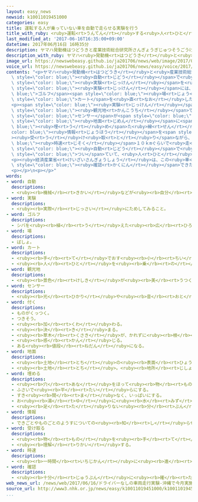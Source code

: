 ```yaml
---
layout: easy_news
newsid: k10011019451000
categories: easy
title: 運転する人が乗っていない車を自動で走らせる実験を行う
title_with_ruby: <ruby>運転<rt>うんてん</rt></ruby>する<ruby>人<rt>ひと</rt></ruby>が<ruby>乗<rt>の</rt></ruby>っていない<ruby>車<rt>くるま</rt></ruby>を<ruby>自動<rt>じどう</rt></ruby>で<ruby>走<rt>はし</rt></ruby>らせる<ruby>実験<rt>じっけん</rt></ruby>を<ruby>行<rt>おこな</rt></ruby>う
last_modified_at: '2017-06-16T16:35:00+09:00'
datetime: 2017年06月16日 16時35分
description: ヤマハ発動機はつどうきと産業技術総合研究所さんぎょうぎじゅつそうごうけんきゅうしょは、運転うんてんする人ひとが乗のっていない車くるまを自動じどうで走はしらせる実験じっけんを行おこないます。
description_with_ruby: ヤマハ<ruby>発動機<rt>はつどうき</rt></ruby>と<ruby>産業技術総合研究所<rt>さんぎょうぎじゅつそうごうけんきゅうしょ</rt></ruby>は、<ruby>運転<rt>うんてん</rt></ruby>する<ruby>人<rt>ひと</rt></ruby>が<ruby>乗<rt>の</rt></ruby>っていない<ruby>車<rt>くるま</rt></ruby>を<ruby>自動<rt>じどう</rt></ruby>で<ruby>走<rt>はし</rt></ruby>らせる<ruby>実験<rt>じっけん</rt></ruby>を<ruby>行<rt>おこな</rt></ruby>います。
image_url: https://newswebeasy.github.io/ja201706/news/web/image/2017/06/16/k10011019451000.jpg
voice_url: https://newswebeasy.github.io/ja201706/news/easy/voice/2017/06/16/k10011019451000.mp3
contents: "<p>ヤマハ<ruby>発動機<rt>はつどうき</rt></ruby>と<ruby>産業技術総合研究所<rt>さんぎょうぎじゅつそうごうけんきゅうしょ</rt></ruby>は、<ruby>運転<rt>うんてん</rt></ruby>する<ruby>人<rt>ひと</rt></ruby>が<ruby>乗<rt>の</rt></ruby>っていない<ruby>車<rt>くるま</rt></ruby>を<span\
  \ style=\"color: blue;\"><ruby>自動<rt>じどう</rt></ruby></span>で<ruby>走<rt>はし</rt></ruby>らせる<span\
  \ style=\"color: blue;\"><ruby>実験<rt>じっけん</rt></ruby></span>を<ruby>行<rt>おこな</rt></ruby>います。<span\
  \ style=\"color: blue;\"><ruby>実験<rt>じっけん</rt></ruby></span>には、<span style=\"color:\
  \ blue;\">ゴルフ</span><span style=\"color: blue;\"><ruby>場<rt>じょう</rt></ruby></span>などで<ruby>使<rt>つか</rt></ruby>う<span\
  \ style=\"color: blue;\">カート</span>を<ruby>直<rt>なお</rt></ruby>した<ruby>車<rt>くるま</rt></ruby>を<ruby>使<rt>つか</rt></ruby>います。</p>\n\
  <p><span style=\"color: blue;\"><ruby>実験<rt>じっけん</rt></ruby></span>は２６<ruby>日<rt>にち</rt></ruby>から、<ruby>沖縄県<rt>おきなわけん</rt></ruby><ruby>北谷町<rt>ちゃたんちょう</rt></ruby>にある<span\
  \ style=\"color: blue;\"><ruby>観光地<rt>かんこうち</rt></ruby></span>で<ruby>行<rt>おこな</rt></ruby>います。<ruby>車<rt>くるま</rt></ruby>には<span\
  \ style=\"color: blue;\">センサー</span>が<span style=\"color: blue;\">つい</span>ていて、<span\
  \ style=\"color: blue;\"><ruby>地面<rt>じめん</rt></ruby></span>に<span style=\"color:\
  \ blue;\"><ruby>埋<rt>う</rt></ruby>め</span>た<ruby>線<rt>せん</rt></ruby>からの<span style=\"\
  color: blue;\"><ruby>情報<rt>じょうほう</rt></ruby></span>を<span style=\"color: blue;\"\
  ><ruby>受<rt>う</rt></ruby>け<ruby>取<rt>と</rt></ruby>り</span>ながら、<span style=\"color:\
  \ blue;\"><ruby>時速<rt>じそく</rt></ruby></span>１０ｋmぐらいで<ruby>走<rt>はし</rt></ruby>ります。<ruby>車<rt>くるま</rt></ruby>の<ruby>前<rt>まえ</rt></ruby>に<ruby>人<rt>ひと</rt></ruby>や<ruby>物<rt>もの</rt></ruby>があると、<span\
  \ style=\"color: blue;\"><ruby>自動<rt>じどう</rt></ruby></span>で<ruby>止<rt>と</rt></ruby>まります。<ruby>車<rt>くるま</rt></ruby>にはカメラが<span\
  \ style=\"color: blue;\">つい</span>ていて、<ruby>人<rt>ひと</rt></ruby>が<ruby>車<rt>くるま</rt></ruby>の<ruby>外<rt>そと</rt></ruby>から<ruby>安全<rt>あんぜん</rt></ruby>かどうかチェックします。</p>\n\
  <p><ruby>経済産業省<rt>けいざいさんぎょうしょう</rt></ruby>は、この<ruby>車<rt>くるま</rt></ruby>が<ruby>安全<rt>あんぜん</rt></ruby>だと<span\
  \ style=\"color: blue;\"><ruby>確認<rt>かくにん</rt></ruby></span>できたら、いろいろな<ruby>所<rt>ところ</rt></ruby>で<ruby>使<rt>つか</rt></ruby>いたいと<ruby>考<rt>かんが</rt></ruby>えています。</p>\n\
  <p></p>\n<p></p>"
words:
- word: 自動
  descriptions:
  - <ruby><rb>機械</rb><rt>きかい</rt></ruby>などが<ruby><rb>自分</rb><rt>じぶん</rt></ruby>の<ruby><rb>力</rb><rt>ちから</rt></ruby>で<ruby><rb>動</rb><rt>うご</rt></ruby>くこと。
- word: 実験
  descriptions:
  - <ruby><rb>実際</rb><rt>じっさい</rt></ruby>にためしてみること。
- word: ゴルフ
  descriptions:
  - シバを<ruby><rb>植</rb><rt>う</rt></ruby>えた<ruby><rb>広</rb><rt>ひろ</rt></ruby>い<ruby><rb>場所</rb><rt>ばしょ</rt></ruby>に、１８か<ruby><rb>所</rb><rt>しょ</rt></ruby>の<ruby><rb>穴</rb><rt>あな</rt></ruby>（ホール）のあるコースを<ruby><rb>作</rb><rt>つく</rt></ruby>り、<ruby><rb>小</rb><rt>ちい</rt></ruby>さいボールをクラブで<ruby><rb>打</rb><rt>う</rt></ruby>って、<ruby><rb>穴</rb><rt>あな</rt></ruby>の<ruby><rb>中</rb><rt>なか</rt></ruby>に<ruby><rb>入</rb><rt>い</rt></ruby>れていく<ruby><rb>競技</rb><rt>きょうぎ</rt></ruby>。
- word: 場
  descriptions:
  - ばしょ。
- word: カート
  descriptions:
  - <ruby><rb>手</rb><rt>て</rt></ruby>でおす<ruby><rb>小</rb><rt>ちい</rt></ruby>さな<ruby><rb>車</rb><rt>くるま</rt></ruby>。
  - <ruby><rb>人</rb><rt>ひと</rt></ruby>を<ruby><rb>乗</rb><rt>の</rt></ruby>せる、<ruby><rb>簡単</rb><rt>かんたん</rt></ruby>な<ruby><rb>車</rb><rt>くるま</rt></ruby>。
- word: 観光地
  descriptions:
  - <ruby><rb>景色</rb><rt>けしき</rt></ruby>が<ruby><rb>美</rb><rt>うつく</rt></ruby>しかったり、<ruby><rb>名所</rb><rt>めいしょ</rt></ruby>があったりして、<ruby><rb>多</rb><rt>おお</rt></ruby>くの<ruby><rb>人々</rb><rt>ひとびと</rt></ruby>が<ruby><rb>見物</rb><rt>けんぶつ</rt></ruby>に<ruby><rb>集</rb><rt>あつ</rt></ruby>まる<ruby><rb>所</rb><rt>ところ</rt></ruby>。
- word: センサー
  descriptions:
  - <ruby><rb>光</rb><rt>ひかり</rt></ruby>や<ruby><rb>音</rb><rt>おと</rt></ruby>、<ruby><rb>温度</rb><rt>おんど</rt></ruby>などに<ruby><rb>反応</rb><rt>はんのう</rt></ruby>して、<ruby><rb>電気的</rb><rt>でんきてき</rt></ruby>な<ruby><rb>信号</rb><rt>しんごう</rt></ruby>を<ruby><rb>送</rb><rt>おく</rt></ruby>る<ruby><rb>装置</rb><rt>そうち</rt></ruby>。
- word: 付く
  descriptions:
  - ものがくっつく。
  - つきそう。
  - <ruby><rb>加</rb><rt>くわ</rt></ruby>わる。
  - <ruby><rb>決</rb><rt>き</rt></ruby>まる。
  - <ruby><rb>草木</rb><rt>くさき</rt></ruby>が、かれずに<ruby><rb>根</rb><rt>ね</rt></ruby>をおろす。
  - <ruby><rb>感</rb><rt>かん</rt></ruby>じる。
  - ある<ruby><rb>値段</rb><rt>ねだん</rt></ruby>になる。
- word: 地面
  descriptions:
  - <ruby><rb>土地</rb><rt>とち</rt></ruby>の<ruby><rb>表面</rb><rt>ひょうめん</rt></ruby>。<ruby><rb>土</rb><rt>つち</rt></ruby>の<ruby><rb>上</rb><rt>うえ</rt></ruby>。<ruby><rb>地上</rb><rt>ちじょう</rt></ruby>。<ruby><rb>地</rb><rt>じ</rt></ruby>べた。
  - <ruby><rb>土地</rb><rt>とち</rt></ruby>。<ruby><rb>地所</rb><rt>じしょ</rt></ruby>。
- word: 埋める
  descriptions:
  - <ruby><rb>穴</rb><rt>あな</rt></ruby>をほって<ruby><rb>物</rb><rt>もの</rt></ruby>を<ruby><rb>入</rb><rt>い</rt></ruby>れ、<ruby><rb>土</rb><rt>つち</rt></ruby>や<ruby><rb>砂</rb><rt>すな</rt></ruby>をかぶせる。
  - ふさいで<ruby><rb>平</rb><rt>たい</rt></ruby>らにする。
  - すき<ruby><rb>間</rb><rt>ま</rt></ruby>なく、いっぱいにする。
  - お<ruby><rb>湯</rb><rt>ゆ</rt></ruby>に<ruby><rb>水</rb><rt>みず</rt></ruby>を<ruby><rb>入</rb><rt>い</rt></ruby>れて、ぬるくする。
  - <ruby><rb>足</rb><rt>た</rt></ruby>りない<ruby><rb>分</rb><rt>ぶん</rt></ruby>を<ruby><rb>補</rb><rt>おぎな</rt></ruby>う。
- word: 情報
  descriptions:
  - できごとやものごとのようすについての<ruby><rb>知</rb><rt>し</rt></ruby>らせ。
- word: 受け取る
  descriptions:
  - <ruby><rb>物</rb><rt>もの</rt></ruby>を<ruby><rb>手</rb><rt>て</rt></ruby>に<ruby><rb>収</rb><rt>おさ</rt></ruby>める。
  - <ruby><rb>理解</rb><rt>りかい</rt></ruby>する。
- word: 時速
  descriptions:
  - <ruby><rb>一時間</rb><rt>いちじかん</rt></ruby>に<ruby><rb>進</rb><rt>すす</rt></ruby>む<ruby><rb>速</rb><rt>はや</rt></ruby>さ。
- word: 確認
  descriptions:
  - <ruby><rb>十分</rb><rt>じゅうぶん</rt></ruby>に<ruby><rb>確</rb><rt>たし</rt></ruby>かめること。
web_news_url: /news/web/2017/06/16/ドライバーなしの車両走行実験-沖縄で今月実施へ/
source_url: http://www3.nhk.or.jp/news/easy/k10011019451000/k10011019451000.html
...
```

